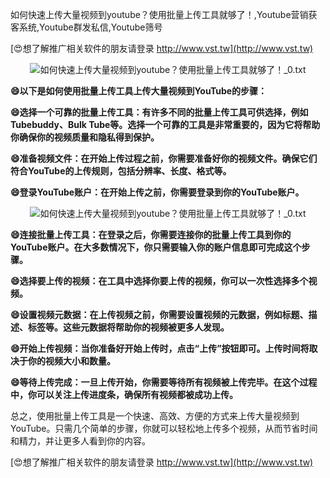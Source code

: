 如何快速上传大量视频到youtube？使用批量上传工具就够了！,Youtube营销获客系统,Youtube群发私信,Youtube筛号

[😍想了解推广相关软件的朋友请登录 http://www.vst.tw](http://www.vst.tw)

 <center><img src="https://vst.tw/MP4/tuiguang/png/1.png" alt="如何快速上传大量视频到youtube？使用批量上传工具就够了！_0.txt"></center>

**😄以下是如何使用批量上传工具上传大量视频到YouTube的步骤：**

**😄选择一个可靠的批量上传工具：有许多不同的批量上传工具可供选择，例如Tubebuddy、Bulk Tube等。选择一个可靠的工具是非常重要的，因为它将帮助你确保你的视频质量和隐私得到保护。**

**😄准备视频文件：在开始上传过程之前，你需要准备好你的视频文件。确保它们符合YouTube的上传规则，包括分辨率、长度、格式等。**

**😄登录YouTube账户：在开始上传之前，你需要登录到你的YouTube账户。**

 <center><img src="https://vst.tw/MP4/tuiguang/png/8.png" alt="如何快速上传大量视频到youtube？使用批量上传工具就够了！_0.txt"></center>

**😄连接批量上传工具：在登录之后，你需要连接你的批量上传工具到你的YouTube账户。在大多数情况下，你只需要输入你的账户信息即可完成这个步骤。**

**😄选择要上传的视频：在工具中选择你要上传的视频，你可以一次性选择多个视频。**

**😄设置视频元数据：在上传视频之前，你需要设置视频的元数据，例如标题、描述、标签等。这些元数据将帮助你的视频被更多人发现。**

**😄开始上传视频：当你准备好开始上传时，点击“上传”按钮即可。上传时间将取决于你的视频大小和数量。**

**😄等待上传完成：一旦上传开始，你需要等待所有视频被上传完毕。在这个过程中，你可以关注上传进度条，确保所有视频都被成功上传。**

总之，使用批量上传工具是一个快速、高效、方便的方式来上传大量视频到YouTube。只需几个简单的步骤，你就可以轻松地上传多个视频，从而节省时间和精力，并让更多人看到你的内容。

[😍想了解推广相关软件的朋友请登录 http://www.vst.tw](http://www.vst.tw)



